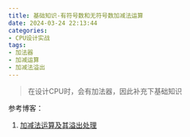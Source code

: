 ```yaml
---
title: 基础知识-有符号数和无符号数加减法运算
date: 2024-03-24 22:13:44
categories:
- CPU设计实战
tags:
- 加法器
- 加减运算
- 加减法溢出
---
```


> 在设计CPU时，会有加法器，因此补充下基础知识





参考博客：

1. [加减法运算及其溢出处理](https://blog.csdn.net/weixin_51760209/article/details/124065520)
